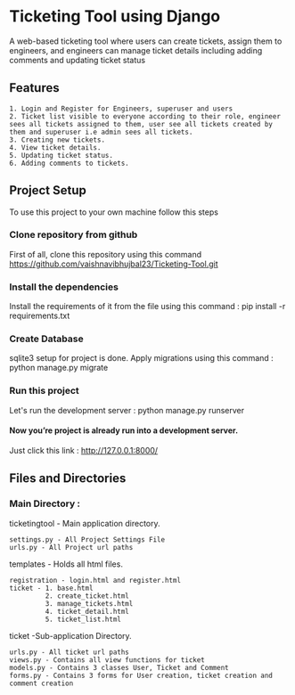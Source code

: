
# Ticketing Tool using Django 

A web-based ticketing tool where users can create tickets, assign them to engineers, and engineers can manage ticket details including adding comments and updating ticket status

## Features
    1. Login and Register for Engineers, superuser and users
    2. Ticket list visible to everyone according to their role, engineer sees all tickets assigned to them, user see all tickets created by them and superuser i.e admin sees all tickets.
    3. Creating new tickets.
    4. View ticket details.
    5. Updating ticket status.
    6. Adding comments to tickets.

## Project Setup
To use this project to your own machine follow this steps
### Clone repository from github
First of all, clone this repository using this command
    https://github.com/vaishnavibhujbal23/Ticketing-Tool.git

### Install the dependencies
Install the requirements of it from the file using this command :
pip install -r requirements.txt

### Create Database 
sqlite3 setup for project is done. Apply migrations using this command : python manage.py migrate

### Run this project
Let's run the development server : python manage.py runserver

#### Now you’re project is already run into a development server.

Just click this link : http://127.0.0.1:8000/

## Files and Directories

### Main Directory :
ticketingtool - Main application directory.

    settings.py - All Project Settings File
    urls.py - All Project url paths

templates - Holds all html files.

    registration - login.html and register.html
    ticket - 1. base.html
             2. create_ticket.html
             3. manage_tickets.html
             4. ticket_detail.html
             5. ticket_list.html


ticket -Sub-application Directory.

    urls.py - All ticket url paths
    views.py - Contains all view functions for ticket 
    models.py - Contains 3 classes User, Ticket and Comment
    forms.py - Contains 3 forms for User creation, ticket creation and comment creation 